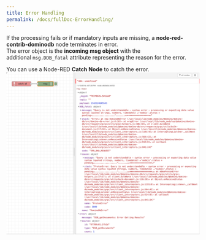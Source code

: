 ```yaml
---
title: Error Handling
permalink: /docs/fullDoc-ErrorHandling/
---
```



If the processing fails or if mandatory inputs are missing, a **node-red-contrib-dominodb** node terminates in error. <br/>
The error object is the **incoming msg object** with the additional `msg.DDB_fatal` attribute representing the reason for the
error. 

You can use a Node-RED **Catch Node** to catch the error.<br/>
![](../images/fullDocumentation/image66.png)
